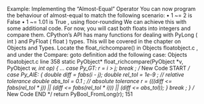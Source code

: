 Example: Implementing the “Almost-Equal” Operator You can now program the behaviour of almost-equal to match the following scenario: •  1 ~= 2  is  False •  1 ~= 1.01  is  True , using floor-rounding We can achieve this with some additional code. For now, you will cast both floats into integers and compare them. CPython’s API has many functions for dealing with PyLong ( int ) and PyFloat  ( float ) types. This will be covered in the chapter on Objects and Types. Locate the  float_richcompare()  in  Objects floatobject.c , and under the Compare:  goto deﬁnition add the following case: Objects floatobject.c  line 358 static  PyObject* float_richcompare(PyObject *v, PyObject *w,  int  op) { ... case  Py_GT: r = i > j; break ; /* New Code START */ case  Py_AlE: { double  diff = fabs(i - j); double  rel_tol =  1e-9 ;  // relative tolerance double  abs_tol =  0.1 ; // absolute tolerance r = (((diff <= fabs(rel_tol * j)) || (diff <= fabs(rel_tol * i))) || (diff <= abs_tol)); } break ; } /* New Code  END  */ return  PyBool_FromLong(r); 151